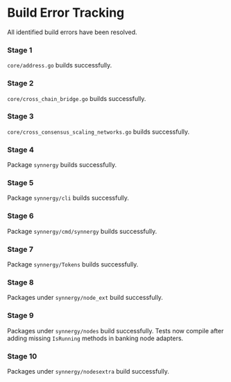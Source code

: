 # Build Error Tracking

All identified build errors have been resolved.

### Stage 1
`core/address.go` builds successfully.

### Stage 2
`core/cross_chain_bridge.go` builds successfully.

### Stage 3
`core/cross_consensus_scaling_networks.go` builds successfully.

### Stage 4
Package `synnergy` builds successfully.

### Stage 5
Package `synnergy/cli` builds successfully.

### Stage 6
Package `synnergy/cmd/synnergy` builds successfully.

### Stage 7
Package `synnergy/Tokens` builds successfully.

### Stage 8
Packages under `synnergy/node_ext` build successfully.

### Stage 9
Packages under `synnergy/nodes` build successfully. Tests now compile after adding missing `IsRunning` methods in banking node adapters.

### Stage 10
Packages under `synnergy/nodesextra` build successfully.
